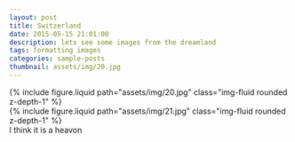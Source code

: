 ```yaml
---
layout: post
title: Switzerland
date: 2015-05-15 21:01:00
description: lets see some images from the dreamland
tags: formatting images
categories: sample-posts
thumbnail: assets/img/20.jpg
---
```



<div class="row mt-3">
    <div class="col-sm mt-3 mt-md-0">
        {% include figure.liquid path="assets/img/20.jpg" class="img-fluid rounded z-depth-1" %}
    </div>
    <div class="col-sm mt-3 mt-md-0">
        {% include figure.liquid path="assets/img/21.jpg" class="img-fluid rounded z-depth-1" %}
    </div>
</div>
<div class="caption">
    I think it is a heavon
</div>

